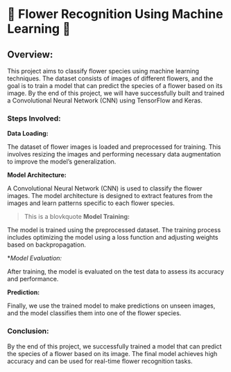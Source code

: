 # 🌸 Flower Recognition Using Machine Learning 🌸
## Overview:
This project aims to classify flower species using machine learning techniques. The dataset consists of images of different flowers, and the goal is to train a model that can predict the species of a flower based on its image. By the end of this project, we will have successfully built and trained a Convolutional Neural Network (CNN) using TensorFlow and Keras.

### Steps Involved:
**Data Loading:**

The dataset of flower images is loaded and preprocessed for training. This involves resizing the images and performing necessary data augmentation to improve the model’s generalization.

**Model Architecture:**

A Convolutional Neural Network (CNN) is used to classify the flower images. The model architecture is designed to extract features from the images and learn patterns specific to each flower species.
> This is a blovkquote
**Model Training:**

The model is trained using the preprocessed dataset. The training process includes optimizing the model using a loss function and adjusting weights based on backpropagation.

**Model Evaluation:*

After training, the model is evaluated on the test data to assess its accuracy and performance.

**Prediction:**

Finally, we use the trained model to make predictions on unseen images, and the model classifies them into one of the flower species.

### Conclusion:
By the end of this project, we successfully trained a model that can predict the species of a flower based on its image. The final model achieves high accuracy and can be used for real-time flower recognition tasks.
